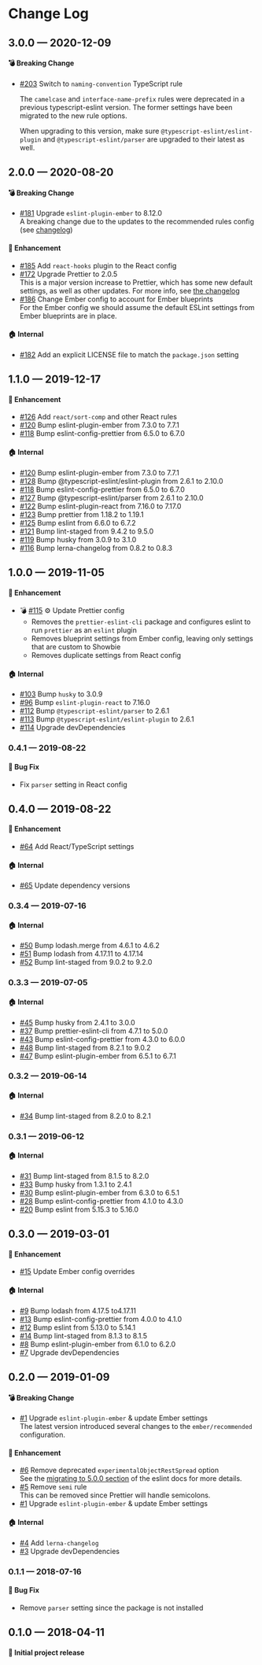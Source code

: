 # Change Log

## 3.0.0 — 2020-12-09

#### 💣 Breaking Change

- [#203](https://github.com/showbie/showbie-eslint-config/pull/203) Switch to `naming-convention` TypeScript rule

  The `camelcase` and `interface-name-prefix` rules were deprecated in a
  previous typescript-eslint version. The former settings have been
  migrated to the new rule options.

  When upgrading to this version, make sure `@typescript-eslint/eslint-plugin`
  and `@typescript-eslint/parser` are upgraded to their latest as well.

## 2.0.0 — 2020-08-20

#### 💣 Breaking Change

- [#181](https://github.com/showbie/showbie-eslint-config/pull/181) Upgrade `eslint-plugin-ember` to 8.12.0 \
  A breaking change due to the updates to the recommended rules config
  (see [changelog](https://github.com/ember-cli/eslint-plugin-ember/blob/master/CHANGELOG.md#v800-2020-03-28))

#### 🚀 Enhancement

- [#185](https://github.com/showbie/showbie-eslint-config/pull/185) Add `react-hooks` plugin to the React config
- [#172](https://github.com/showbie/showbie-eslint-config/pull/172) Upgrade Prettier to 2.0.5 \
  This is a major version increase to Prettier, which has some new
  default settings, as well as other updates. For more info, see
  [the changelog](https://prettier.io/blog/2020/03/21/2.0.0.html)
- [#186](https://github.com/showbie/showbie-eslint-config/pull/186) Change Ember config to account for Ember blueprints \
  For the Ember config we should assume the default ESLint settings from
  Ember blueprints are in place.

#### 🏠 Internal

- [#182](https://github.com/showbie/showbie-eslint-config/pull/182) Add an explicit LICENSE file to match the `package.json` setting

## 1.1.0 — 2019-12-17

#### 🚀 Enhancement

- [#126](https://github.com/showbie/showbie-eslint-config/pull/126) Add `react/sort-comp` and other React rules
- [#120](https://github.com/showbie/showbie-eslint-config/pull/120) Bump eslint-plugin-ember from 7.3.0 to 7.7.1
- [#118](https://github.com/showbie/showbie-eslint-config/pull/118) Bump eslint-config-prettier from 6.5.0 to 6.7.0

#### 🏠 Internal

- [#120](https://github.com/showbie/showbie-eslint-config/pull/120) Bump eslint-plugin-ember from 7.3.0 to 7.7.1
- [#128](https://github.com/showbie/showbie-eslint-config/pull/128) Bump @typescript-eslint/eslint-plugin from 2.6.1 to 2.10.0
- [#118](https://github.com/showbie/showbie-eslint-config/pull/118) Bump eslint-config-prettier from 6.5.0 to 6.7.0
- [#127](https://github.com/showbie/showbie-eslint-config/pull/127) Bump @typescript-eslint/parser from 2.6.1 to 2.10.0
- [#122](https://github.com/showbie/showbie-eslint-config/pull/122) Bump eslint-plugin-react from 7.16.0 to 7.17.0
- [#123](https://github.com/showbie/showbie-eslint-config/pull/123) Bump prettier from 1.18.2 to 1.19.1
- [#125](https://github.com/showbie/showbie-eslint-config/pull/125) Bump eslint from 6.6.0 to 6.7.2
- [#121](https://github.com/showbie/showbie-eslint-config/pull/121) Bump lint-staged from 9.4.2 to 9.5.0
- [#119](https://github.com/showbie/showbie-eslint-config/pull/119) Bump husky from 3.0.9 to 3.1.0
- [#116](https://github.com/showbie/showbie-eslint-config/pull/116) Bump lerna-changelog from 0.8.2 to 0.8.3

## 1.0.0 — 2019-11-05

#### 🚀 Enhancement

- 💣 [#115](https://github.com/showbie/showbie-eslint-config/pull/115) ⚙️ Update Prettier config
  - Removes the `prettier-eslint-cli` package and configures eslint to
    run `prettier` as an `eslint` plugin
  - Removes blueprint settings from Ember config, leaving only settings
    that are custom to Showbie
  - Removes duplicate settings from React config

#### 🏠 Internal

- [#103](https://github.com/showbie/showbie-eslint-config/pull/103) Bump `husky` to 3.0.9
- [#96](https://github.com/showbie/showbie-eslint-config/pull/96) Bump `eslint-plugin-react` to 7.16.0
- [#112](https://github.com/showbie/showbie-eslint-config/pull/112) Bump `@typescript-eslint/parser` to 2.6.1
- [#113](https://github.com/showbie/showbie-eslint-config/pull/113) Bump `@typescript-eslint/eslint-plugin` to 2.6.1
- [#114](https://github.com/showbie/showbie-eslint-config/pull/114) Upgrade devDependencies

### 0.4.1 — 2019-08-22

#### 🐛 Bug Fix

- Fix `parser` setting in React config

## 0.4.0 — 2019-08-22

#### 🚀 Enhancement

- [#64](https://github.com/showbie/showbie-eslint-config/pull/64) Add React/TypeScript settings

#### 🏠 Internal

- [#65](https://github.com/showbie/showbie-eslint-config/pull/65) Update dependency versions

### 0.3.4 — 2019-07-16

#### 🏠 Internal

- [#50](https://github.com/showbie/showbie-eslint-config/pull/50) Bump lodash.merge from 4.6.1 to 4.6.2
- [#51](https://github.com/showbie/showbie-eslint-config/pull/51) Bump lodash from 4.17.11 to 4.17.14
- [#52](https://github.com/showbie/showbie-eslint-config/pull/52) Bump lint-staged from 9.0.2 to 9.2.0

### 0.3.3 — 2019-07-05

#### 🏠 Internal

- [#45](https://github.com/showbie/showbie-eslint-config/pull/45) Bump husky from 2.4.1 to 3.0.0
- [#37](https://github.com/showbie/showbie-eslint-config/pull/37) Bump prettier-eslint-cli from 4.7.1 to 5.0.0
- [#43](https://github.com/showbie/showbie-eslint-config/pull/43) Bump eslint-config-prettier from 4.3.0 to 6.0.0
- [#48](https://github.com/showbie/showbie-eslint-config/pull/48) Bump lint-staged from 8.2.1 to 9.0.2
- [#47](https://github.com/showbie/showbie-eslint-config/pull/47) Bump eslint-plugin-ember from 6.5.1 to 6.7.1

### 0.3.2 — 2019-06-14

#### 🏠 Internal

- [#34](https://github.com/showbie/showbie-eslint-config/pull/34) Bump lint-staged from 8.2.0 to 8.2.1

### 0.3.1 — 2019-06-12

#### 🏠 Internal

- [#31](https://github.com/showbie/showbie-eslint-config/pull/31) Bump lint-staged from 8.1.5 to 8.2.0
- [#33](https://github.com/showbie/showbie-eslint-config/pull/33) Bump husky from 1.3.1 to 2.4.1
- [#30](https://github.com/showbie/showbie-eslint-config/pull/30) Bump eslint-plugin-ember from 6.3.0 to 6.5.1
- [#28](https://github.com/showbie/showbie-eslint-config/pull/28) Bump eslint-config-prettier from 4.1.0 to 4.3.0
- [#20](https://github.com/showbie/showbie-eslint-config/pull/20) Bump eslint from 5.15.3 to 5.16.0

## 0.3.0 — 2019-03-01

#### 🚀 Enhancement

- [#15](https://github.com/showbie/showbie-eslint-config/pull/15) Update Ember config overrides

#### 🏠 Internal

- [#9](https://github.com/showbie/showbie-eslint-config/pull/9) Bump lodash from 4.17.5 to4.17.11
- [#13](https://github.com/showbie/showbie-eslint-config/pull/13) Bump eslint-config-prettier from 4.0.0 to 4.1.0
- [#12](https://github.com/showbie/showbie-eslint-config/pull/12) Bump eslint from 5.13.0 to 5.14.1
- [#14](https://github.com/showbie/showbie-eslint-config/pull/14) Bump lint-staged from 8.1.3 to 8.1.5
- [#8](https://github.com/showbie/showbie-eslint-config/pull/8) Bump eslint-plugin-ember from 6.1.0 to 6.2.0
- [#7](https://github.com/showbie/showbie-eslint-config/pull/7) Upgrade devDependencies

## 0.2.0 — 2019-01-09

#### 💣 Breaking Change

- [#1](https://github.com/showbie/showbie-eslint-config/pull/1) Upgrade `eslint-plugin-ember` & update Ember settings \
  The latest version introduced several changes to the `ember/recommended` configuration.

#### 🚀 Enhancement

- [#6](https://github.com/showbie/showbie-eslint-config/pull/6) Remove deprecated `experimentalObjectRestSpread` option \
  See the [migrating to 5.0.0 section](eslint.org/docs/user-guide/migrating-to-5.0.0#-the-experimentalobjectrestspread-option-has-been-deprecated) of the eslint docs for more details.
- [#5](https://github.com/showbie/showbie-eslint-config/pull/5) Remove `semi` rule \
  This can be removed since Prettier will handle semicolons.
- [#1](https://github.com/showbie/showbie-eslint-config/pull/1) Upgrade `eslint-plugin-ember` & update Ember settings

#### 🏠 Internal

- [#4](https://github.com/showbie/showbie-eslint-config/pull/4) Add `lerna-changelog`
- [#3](https://github.com/showbie/showbie-eslint-config/pull/3) Upgrade devDependencies

### 0.1.1 — 2018-07-16

#### 🐛 Bug Fix

- Remove `parser` setting since the package is not installed

## 0.1.0 — 2018-04-11

#### 🎉 Initial project release
